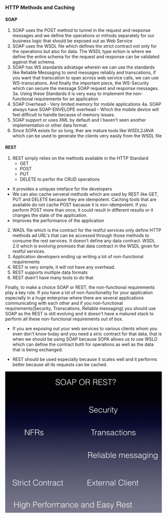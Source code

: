 ### HTTP Methods and Caching

#### SOAP
1. SOAP uses the POST method to tunnel in the request and response messages and we define the operations or mthods separately for our business logic that should be exposed out as Web Service
2. SOAP uses the WSDL file which defines the strict contract not only for the operations but also for data. The WSDL type ection is where we define the entire schema for the request and response can be validated against that schema. 
3. SOAP has WS standards advatage wherein we can use the standards like Reliable Messaging to send messages reliably and transcations, if you want that transcation to span across web service calls, we can use WS-transcations. And finally the important piece, the WS-Security which can secure the message SOAP request and response messages.
   3a. Using these Standards it is very easy to implement the non-functional requirements for an application
4. SOAP Overhead - Very limited memory for mobile applications 
   4a. SOAP always have SOAP-ENVELOPE overhead - Which the mobile device will feel difficult to handle because of memory issues.
5. SOAP support or uses XML by default and I haven't seen another implementation or other data format.
6. Since SOPA exists for so long, ther are mature tools like WSDL2JAVA which can be used to generate the clients very easily from the WSDL file 
 

#### REST
1. REST simply relies on the methods available in the HTTP Standard
   * GET
   * POST
   * PUT
   * DELETE to perfor the CRUD operations
* It provides a uniques inteface for the developers
* We can also cache serveral methods which are used by REST like GET, PUT and DELETE because they are idempotent. Caching tools that are available do not cache POST bacause it is non-idempotent.
If you perform POST more than once, it could result in different results or it changes the state of the application.
* Improves the performance of the application

2. WADL file which is the contract for the restful services only define HTTP methods ad URL's that can be accessed through those methods to consume the rest services. It doesn't define any data contract. WSDL 2.0 which is evolving promises that data contract in the WSDL given for restful services.
3. Application developers ending up writing a lot of non-functional requirements 
4. REST is very simple, it will not have any overhead.
5. REST supports multiple data formats 
6. REST doen't have many tools to do that 



Finally, to make a choice SOAP or REST, the non-functional requirements play a key role. If you have a lot of non-functionality for your application especially  in a huge enterprise where there are several applications communicating with each other and if you non-functional requirements(Security, Transcations, Reliable messaging) you should use SOAP as the REST is still evolving and it doesn't have a matured stack to perform all these non-functional requirements out of box.

* If you are exposing out your web services to various clients whom you even don't know today and you need a stric contract for that data, that is when we should be using SOAP because SOPA allows us to use WSLD which can define the contract both for operations as well as the data that is being exchanged.

* REST should be used especially because it scales well and it performs better because all its requests can be cached.
 
 ![Alt text](https://github.com/SandeepJagatha/knowledgeCorner/blob/master/webservices/images/soapVsrest.png "soapVsrest")
 
 

